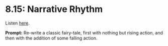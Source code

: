 # 8.15: Narrative Rhythm 

Listen [here](http://www.writingexcuses.com/2013/04/14/writing-excuses-8-15-narrative-rhythm/). 

**Prompt:** Re-write a classic fairy-tale, first with nothing but rising action, and then with the addition of some falling action.